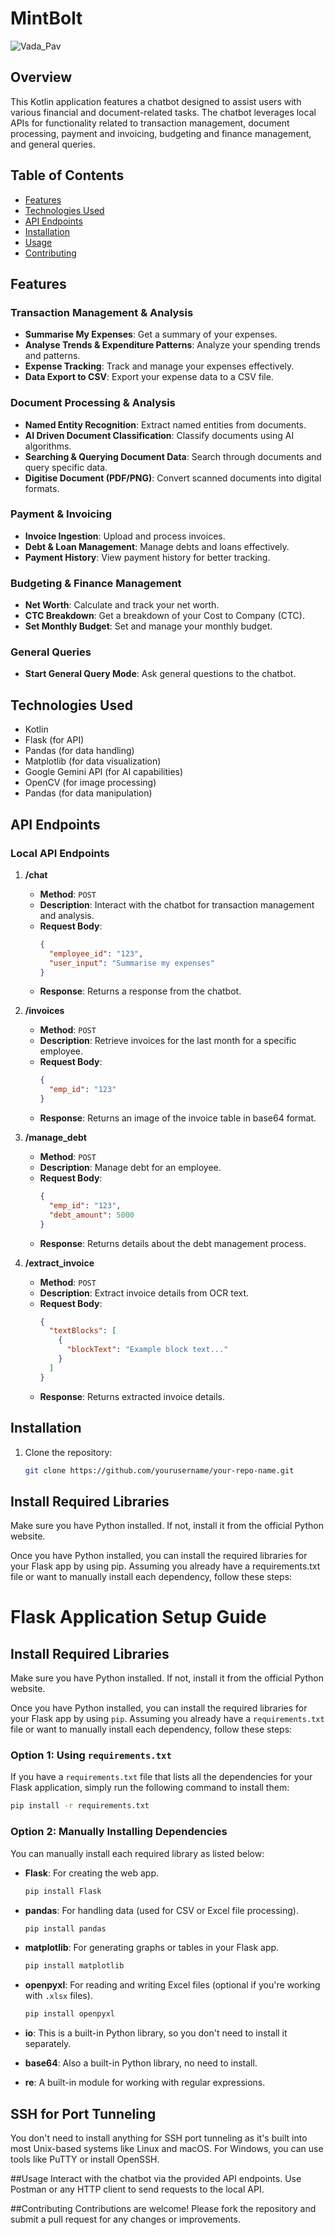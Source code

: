 # MintBolt
![Vada_Pav](https://github.com/user-attachments/assets/58c1b22a-c9a4-42b5-a6d7-7dad47e07f32)

## Overview

This Kotlin application features a chatbot designed to assist users with various financial and document-related tasks. The chatbot leverages local APIs for functionality related to transaction management, document processing, payment and invoicing, budgeting and finance management, and general queries.

## Table of Contents
- [Features](#features)
- [Technologies Used](#technologies-used)
- [API Endpoints](#api-endpoints)
- [Installation](#installation)
- [Usage](#usage)
- [Contributing](#contributing)

## Features

### Transaction Management & Analysis
- **Summarise My Expenses**: Get a summary of your expenses.
- **Analyse Trends & Expenditure Patterns**: Analyze your spending trends and patterns.
- **Expense Tracking**: Track and manage your expenses effectively.
- **Data Export to CSV**: Export your expense data to a CSV file.

### Document Processing & Analysis
- **Named Entity Recognition**: Extract named entities from documents.
- **AI Driven Document Classification**: Classify documents using AI algorithms.
- **Searching & Querying Document Data**: Search through documents and query specific data.
- **Digitise Document (PDF/PNG)**: Convert scanned documents into digital formats.

### Payment & Invoicing
- **Invoice Ingestion**: Upload and process invoices.
- **Debt & Loan Management**: Manage debts and loans effectively.
- **Payment History**: View payment history for better tracking.

### Budgeting & Finance Management
- **Net Worth**: Calculate and track your net worth.
- **CTC Breakdown**: Get a breakdown of your Cost to Company (CTC).
- **Set Monthly Budget**: Set and manage your monthly budget.

### General Queries
- **Start General Query Mode**: Ask general questions to the chatbot.

## Technologies Used

- Kotlin
- Flask (for API)
- Pandas (for data handling)
- Matplotlib (for data visualization)
- Google Gemini API (for AI capabilities)
- OpenCV (for image processing)
- Pandas (for data manipulation)

## API Endpoints

### Local API Endpoints

1. **/chat**
   - **Method**: `POST`
   - **Description**: Interact with the chatbot for transaction management and analysis.
   - **Request Body**: 
     ```json
     {
       "employee_id": "123",
       "user_input": "Summarise my expenses"
     }
     ```
   - **Response**: Returns a response from the chatbot.

2. **/invoices**
   - **Method**: `POST`
   - **Description**: Retrieve invoices for the last month for a specific employee.
   - **Request Body**: 
     ```json
     {
       "emp_id": "123"
     }
     ```
   - **Response**: Returns an image of the invoice table in base64 format.

3. **/manage_debt**
   - **Method**: `POST`
   - **Description**: Manage debt for an employee.
   - **Request Body**: 
     ```json
     {
       "emp_id": "123",
       "debt_amount": 5000
     }
     ```
   - **Response**: Returns details about the debt management process.

4. **/extract_invoice**
   - **Method**: `POST`
   - **Description**: Extract invoice details from OCR text.
   - **Request Body**: 
     ```json
     {
       "textBlocks": [
         {
           "blockText": "Example block text..."
         }
       ]
     }
     ```
   - **Response**: Returns extracted invoice details.

## Installation

1. Clone the repository:
   ```bash
   git clone https://github.com/yourusername/your-repo-name.git
## Install Required Libraries
Make sure you have Python installed. If not, install it from the official Python website.

Once you have Python installed, you can install the required libraries for your Flask app by using pip. Assuming you already have a requirements.txt file or want to manually install each dependency, follow these steps:

# Flask Application Setup Guide

## Install Required Libraries

Make sure you have Python installed. If not, install it from the official Python website.

Once you have Python installed, you can install the required libraries for your Flask app by using `pip`. Assuming you already have a `requirements.txt` file or want to manually install each dependency, follow these steps:

### Option 1: Using `requirements.txt`

If you have a `requirements.txt` file that lists all the dependencies for your Flask application, simply run the following command to install them:

```bash
pip install -r requirements.txt
```

### Option 2: Manually Installing Dependencies

You can manually install each required library as listed below:

* **Flask**: For creating the web app.
  ```bash
  pip install Flask
  ```

* **pandas**: For handling data (used for CSV or Excel file processing).
  ```bash
  pip install pandas
  ```

* **matplotlib**: For generating graphs or tables in your Flask app.
  ```bash
  pip install matplotlib
  ```

* **openpyxl**: For reading and writing Excel files (optional if you're working with `.xlsx` files).
  ```bash
  pip install openpyxl
  ```

* **io**: This is a built-in Python library, so you don't need to install it separately.
* **base64**: Also a built-in Python library, no need to install.
* **re**: A built-in module for working with regular expressions.

## SSH for Port Tunneling

You don't need to install anything for SSH port tunneling as it's built into most Unix-based systems like Linux and macOS. For Windows, you can use tools like PuTTY or install OpenSSH.

##Usage
Interact with the chatbot via the provided API endpoints.
Use Postman or any HTTP client to send requests to the local API.

##Contributing
Contributions are welcome! Please fork the repository and submit a pull request for any changes or improvements.
